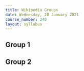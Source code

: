```yaml
---
title: Wikipedia Groups
date: Wednesday, 20 January 2021
course_number: 240
layout: syllabus
---
```


## Group 1


## Group 2


